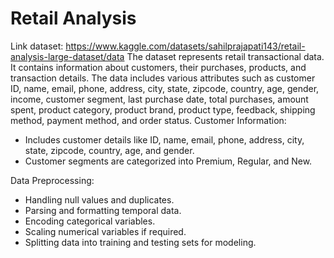 # Retail Analysis
Link dataset: https://www.kaggle.com/datasets/sahilprajapati143/retail-analysis-large-dataset/data
The dataset represents retail transactional data. It contains information about customers, their purchases, products, and transaction details. The data includes various attributes such as customer ID, name, email, phone, address, city, state, zipcode, country, age, gender, income, customer segment, last purchase date, total purchases, amount spent, product category, product brand, product type, feedback, shipping method, payment method, and order status.
Customer Information:

- Includes customer details like ID, name, email, phone, address, city, state, zipcode, country, age, and gender.
- Customer segments are categorized into Premium, Regular, and New.

Data Preprocessing:

- Handling null values and duplicates.
- Parsing and formatting temporal data.
- Encoding categorical variables.
- Scaling numerical variables if required.
- Splitting data into training and testing sets for modeling.
